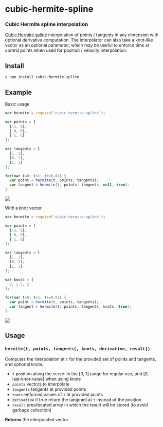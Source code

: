 cubic-hermite-spline
====================
### Cubic Hermite spline interpolation

[Cubic Hermite spline](http://en.wikipedia.org/wiki/Cubic_Hermite_spline) interpolation of points / tangents in any dimension with optional derivative computation. The interpolator can also take a knot-like vector as an optional parameter, which may be useful to enforce time at control points when used for position / velocity interpolation.


Install
-------

```bash
$ npm install cubic-hermite-spline
```

Example
-------

Basic usage

```javascript
var hermite = require('cubic-hermite-spline');

var points = [
  [-1, 0],
  [ 0, 0],
  [ 1, 0]
];

var tangents = [
  [1, 1],
  [0, 1],
  [1, 1]
];

for(var t=0; t<1; t+=0.01) {
  var point = hermite(t, points, tangents);
  var tangent = hermite(t, points, tangents, null, true);
}
```

<img src="http://i.imgur.com/vqyUHxF.png" />


With a knot vector

```javascript
var hermite = require('cubic-hermite-spline');

var points = [
  [-1, 0],
  [ 0, 0],
  [ 1, 0]
];

var tangents = [
  [1, 1],
  [0, 1],
  [1, 1]
];

var knots = [
  0, 1.5, 2
];

for(var t=0; t<1; t+=0.01) {
  var point = hermite(t, points, tangents);
  var tangent = hermite(t, points, tangents, knots, true);
}
```

<img src="http://i.imgur.com/v5FRZNT.png" />


Usage
-----

### `hermite(t, points, tangents[, knots, derivative, result])`

Computes the interpolation at `t` for the provided set of points and tangents, and optional knots.

* `t` position along the curve: in the [0, 1] range for regular use, and [0, last-knot-value] when using knots
* `points` vectors to interpolate
* `tangents` tangents at provided points
* `knots` enforced values of `t` at provided points
* `derivative` if true return the tangeant at `t` instead of the position
* `result` preallocated array in which the result will be stored (to avoid garbage collection)

**Returns** the interpolated vector

